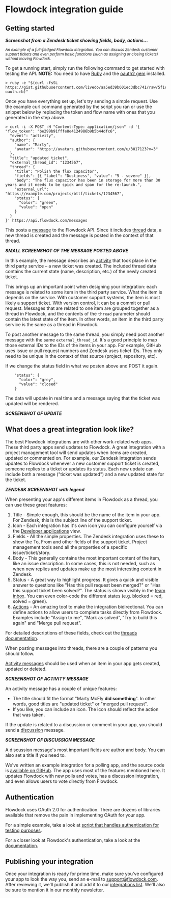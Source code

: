 # Flowdock integration guide

## Getting started

***Screenshot from a Zendesk ticket showing fields, body, actions…***

<small>*An example of a full-fledged Flowdock integration. You can discuss Zendesk customer support tickets and even perform basic functions (such as assigning or closing tickets) without leaving Flowdock.*</small>

To get a running start, simply run the following command to get started with testing the API. **NOTE:** You need to have [Ruby](https://www.ruby-lang.org/en/installation/) and the [oauth2 gem](https://github.com/intridea/oauth2) installed.

```
> ruby -e "$(curl -fsSL https://gist.githubusercontent.com/livedo/aa5ed39b601ec3dbc741/raw/5f1e4504530ce75762139d281cbda62457924b64/flowdock-oauth.rb)"
```

Once you have everything set up, let's try sending a simple request. Use the example curl command generated by the script you ran or use the snippet below by replacing the token and flow name with ones that you generated in the step above.

```
> curl -i -X POST -H "Content-Type: application/json" -d '{
"flow_token": "be299b91fffe8e4124986b9b5b44dfc6",
  "event": "activity",
  "author": {
    "name": "Marty",
    "avatar": "https://avatars.githubusercontent.com/u/3017123?v=3"
  },
  "title": "updated ticket",
  "external_thread_id": "1234567",
  "thread": {
    "title": "Polish the flux capacitor",
    "fields": [{ "label": "Dustiness", "value": "5 - severe" }],
    "body": "The flux capacitor has been in storage for more than 30 years and it needs to be spick and span for the re-launch.",
    "external_url": "https://example.com/projects/bttf/tickets/1234567",
    "status": {
      "color": "green",
      "value": "open"
    }
  }
}' https://api.flowdock.com/messages
```

This posts a [message](Messages) to the Flowdock API. Since it includes [thread](Threads) data, a new thread is created and the message is posted in the context of that thread.

***SMALL SCREENSHOT OF THE MESSAGE POSTED ABOVE***

In this example, the message describes an [activity](message-types#/activity) that took place in the third party service – a new ticket was created. The included thread data contains the current state (name, description, etc.) of the newly created ticket.

This brings up an important point when designing your integration: each message is related to some item in the third party service. What the item is depends on the service. With customer support systems, the item is most likely a support ticket. With version control, it can be a commit or pull request. Messages that are related to one item are grouped together as a thread in Flowdock, and the contents of the `thread` parameter should contain the latest state of the item. In other words, an item in the third party service is the same as a thread in Flowdock.

To post another message to the same thread, you simply need post another message with the same `external_thread_id`. It's a good principle to map those external IDs to the IDs of the items in your app. For example, GitHub uses issue or pull request numbers and Zendesk uses ticket IDs. They only need to be unique in the context of that source (project, repository, etc).

If we change the status field in what we posten above and POST it again.

```
    "status": {
      "color": "grey",
      "value": "closed"
    }
```

The data will update in real time and a message saying that the ticket was updated will be rendered.

***SCREENSHOT OF UPDATE***

## What does a great integration look like?

The best Flowdock integrations are with other work-related web apps. These third party apps send updates to Flowdock. A great integration with a project management tool will send updates when items are created, updated or commented on. For example, our Zendesk integration sends updates to Flowdock whenever a new customer support ticket is created, someone replies to a ticket or updates its status. Each new update can include both a message ("ticket was updated") and a new updated state for the ticket.

***ZENDESK SCREENSHOT with legend***

When presenting your app's different items in Flowdock as a thread, you can use these great features:

1. Title - Simple enough, this should be the name of the item in your app. For Zendesk, this is the subject line of the support ticket.
1. Icon - Each integration has it's own icon you can configure yourself via the [Developer applications](https://www.flowdock.com/oauth/applications) view.
1. Fields - All the simple properties. The Zendesk integration uses these to show the To, From and other fields of the support ticket. Project management tools send all the properties of a specific issue/ticket/story.
1. Body - This generally contains the most important content of the item, like an issue description. In some cases, this is not needed, such as when new replies and updates make up the most interesting content in Zendesk.
1. Status - A great way to highlight progress. It gives a quick and visible answer to questions like "Has this pull request been merged?" or "Has this support ticket been solved?". The status is shown visibly in the [team inbox](/help/team_inbox). You can even color-code the different states (e.g. blocked = red, solved = green).
1. [Actions](actions) - An amazing tool to make the integration bidirectional. You can define actions to allow users to complete tasks directly from Flowdock. Examples include "Assign to me", "Mark as solved", "Try to build this again" and "Merge pull request".

For detailed descriptions of these fields, check out the [threads documentation](threads).

When posting messages into threads, there are a couple of patterns you should follow. 

[Activity messages](message-types#/activity) should be used when an item in your app gets created, updated or deleted.

***SCREENSHOT OF ACTIVITY MESSAGE***

An activity message has a couple of unique features:

* The title should fit the format "Marty McFly **did something**". In other words, good titles are "updated ticket" or "merged pull request".
* If you like, you can include an icon. The icon should reflect the action that was taken.

If the update is related to a discussion or comment in your app, you should send a [discussion](message-types#/discussion) message.

***SCREENSHOT OF DISCUSSION MESSAGE***

A discussion message's most important fields are author and body. You can also set a title if you need to.

We've written an example integration for a polling app, and the source code is [available on GitHub](https://github.com/flowdock/flowdock-example-integration). The app uses most of the features mentioned here. It updates Flowdock with new polls and votes, has a discussion integration, and even allows users to vote directly from Flowdock.

## Authentication

Flowdock uses OAuth 2.0 for authentication. There are dozens of libraries available that remove the pain in implementing OAuth for your app.

For a simple example, take a look at [script that handles authentication for testing purposes](https://gist.github.com/livedo/aa5ed39b601ec3dbc741).

For a closer look at Flowdock's authentication, take a look at the [documentation](authentication).

## Publishing your integration

Once your integration is ready for prime time, make sure you've configured your app to look the way you, send an e-mail to support@flowdock.com. After reviewing it, we'll publish it and add it to our [integrations list](/integrations). We'll also be sure to mention it in our monthly newsletter.
